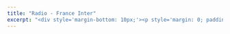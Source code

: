 ```yaml
---
title: "Radio - France Inter"
excerpt: "<div style='margin-bottom: 10px;'><p style='margin: 0; padding: 0;'>I felt so grateful to have been invited by France Inter, the most famous French National Radio. It was a great opportunity to raise awareness on autism in females.</p></div><iframe width='50%' height='50%' src='https://www.youtube.com/embed/tlUy9i3E7ok' frameborder='0' allow='accelerometer; autoplay; clipboard-write; encrypted-media; gyroscope; picture-in-picture' allowfullscreen></iframe>"
---
```

